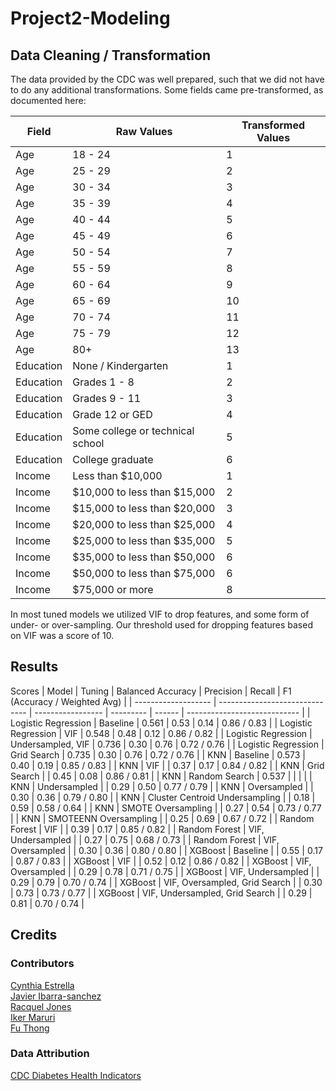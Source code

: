 # Project2-Modeling

## Data Cleaning / Transformation

The data provided by the CDC was well prepared, such that we did not have to do
any additional transformations. Some fields came pre-transformed, as documented
here:

| Field     | Raw Values                       | Transformed Values |
| --------- | -------------------------------- | ------------------ |
| Age       | 18 - 24                          | 1                  |
| Age       | 25 - 29                          | 2                  |
| Age       | 30 - 34                          | 3                  |
| Age       | 35 - 39                          | 4                  |
| Age       | 40 - 44                          | 5                  |
| Age       | 45 - 49                          | 6                  |
| Age       | 50 - 54                          | 7                  |
| Age       | 55 - 59                          | 8                  |
| Age       | 60 - 64                          | 9                  |
| Age       | 65 - 69                          | 10                 |
| Age       | 70 - 74                          | 11                 |
| Age       | 75 - 79                          | 12                 |
| Age       | 80+                              | 13                 |
| Education | None / Kindergarten              | 1                  |
| Education | Grades 1 - 8                     | 2                  |
| Education | Grades 9 - 11                    | 3                  |
| Education | Grade 12 or GED                  | 4                  |
| Education | Some college or technical school | 5                  |
| Education | College graduate                 | 6                  |
| Income    | Less than $10,000                | 1                  |
| Income    | $10,000 to less than $15,000     | 2                  |
| Income    | $15,000 to less than $20,000     | 3                  |
| Income    | $20,000 to less than $25,000     | 4                  |
| Income    | $25,000 to less than $35,000     | 5                  |
| Income    | $35,000 to less than $50,000     | 6                  |
| Income    | $50,000 to less than $75,000     | 6                  |
| Income    | $75,000 or more                  | 8                  |

In most tuned models we utilized VIF to drop features, and some form of under-
or over-sampling. Our threshold used for dropping features based on VIF was a
score of 10.

## Results

Scores
| Model               | Tuning                         | Balanced Accuracy | Precision | Recall | F1 (Accuracy / Weighted Avg) |
| ------------------- | ------------------------------ | ----------------- | --------- | ------ | ---------------------------- |
| Logistic Regression | Baseline                       | 0.561             | 0.53      | 0.14   | 0.86 / 0.83                  |
| Logistic Regression | VIF                            | 0.548             | 0.48      | 0.12   | 0.86 / 0.82                  |
| Logistic Regression | Undersampled, VIF              | 0.736             | 0.30      | 0.76   | 0.72 / 0.76                  |
| Logistic Regression | Grid Search                    | 0.735             | 0.30      | 0.76   | 0.72 / 0.76                  |
| KNN                 | Baseline                       | 0.573             | 0.40      | 0.19   | 0.85 / 0.83                  |
| KNN                 | VIF                            |                   | 0.37      | 0.17   | 0.84 / 0.82                  |
| KNN                 | Grid Search                    |                   | 0.45      | 0.08   | 0.86 / 0.81                  |
| KNN                 | Random Search                  | 0.537             |           |        |                              |
| KNN                 | Undersampled                   |                   | 0.29      | 0.50   | 0.77 / 0.79                  |
| KNN                 | Oversampled                    |                   | 0.30      | 0.36   | 0.79 / 0.80                  |
| KNN                 | Cluster Centroid Undersampling |                   | 0.18      | 0.59   | 0.58 / 0.64                  |
| KNN                 | SMOTE Oversampling             |                   | 0.27      | 0.54   | 0.73 / 0.77                  |
| KNN                 | SMOTEENN Oversampling          |                   | 0.25      | 0.69   | 0.67 / 0.72                  |
| Random Forest       | VIF                            |                   | 0.39      | 0.17   | 0.85 / 0.82                  |
| Random Forest       | VIF, Undersampled              |                   | 0.27      | 0.75   | 0.68 / 0.73                  |
| Random Forest       | VIF, Oversampled               |                   | 0.30      | 0.36   | 0.80 / 0.80                  |
| XGBoost             | Baseline                       |                   | 0.55      | 0.17   | 0.87 / 0.83                  |
| XGBoost             | VIF                            |                   | 0.52      | 0.12   | 0.86 / 0.82                  |
| XGBoost             | VIF, Oversampled               |                   | 0.29      | 0.78   | 0.71 / 0.75                  |
| XGBoost             | VIF, Undersampled              |                   | 0.29      | 0.79   | 0.70 / 0.74                  |
| XGBoost             | VIF, Oversampled, Grid Search  |                   | 0.30      | 0.73   | 0.73 / 0.77                  |
| XGBoost             | VIF, Undersampled, Grid Search |                   | 0.29      | 0.81   | 0.70 / 0.74                  |

## Credits

### Contributors

[Cynthia Estrella](https://github.com/cynstar)\
[Javier Ibarra-sanchez](https://github.com/ibarrajavi)\
[Racquel Jones](https://github.com/RacquelRobinsonJonesATX)\
[Iker Maruri](https://github.com/trapperkreeper)\
[Fu Thong](https://github.com/kibble)

### Data Attribution

[CDC Diabetes Health Indicators](https://archive.ics.uci.edu/dataset/891/cdc+diabetes+health+indicators)
